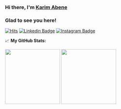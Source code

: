### Hi there, I'm <a href="https://www.linkedin.com/in/karim-abene-49909b130/" target="_blank">Karim Abene</a>

          

### Glad to see you here! &nbsp; 
[![Hits](https://hits.seeyoufarm.com/api/count/incr/badge.svg?url=https://github.com/kabene&count_bg=%233374E1&title_bg=%23555555&icon=&icon_color=%23A2A1A1&title=vistitor&edge_flat=false)](https://hits.seeyoufarm.com) 
[![Linkedin Badge](https://img.shields.io/badge/-LinkedIn-0e76a8?style=flat-square&logo=Linkedin&logoColor=white)](https://linkedin.com/in/karim-abene-49909b130/)
[![Instagram Badge](https://img.shields.io/badge/-Instagram-e4405f?style=flat-square&logo=Instagram&logoColor=white)](https://instagram.com/abenekarimabene/)

📈 **My GitHub Stats:**

<p>
  <img height="180em" src="https://github-readme-stats.vercel.app/api?username=kabene&theme=dracula&show_icons=true&hide_border=true&&count_private=true&include_all_commits=true" />
  <img height="180em" src="https://github-readme-stats.vercel.app/api/top-langs/?username=kabene&theme=dracula&exclude_repo=KNN-Image-Classification&show_icons=true&hide_border=true&layout=compact&langs_count=8"/>
</p>

